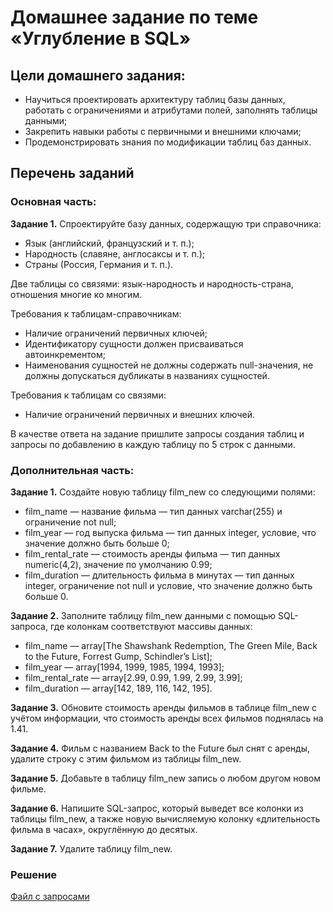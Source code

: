 # Домашнее задание по теме «Углубление в SQL»

## Цели домашнего задания:

- Научиться проектировать архитектуру таблиц базы данных, работать с ограничениями и атрибутами полей, заполнять таблицы данными;
- Закрепить навыки работы с первичными и внешними ключами;
- Продемонстрировать знания по модификации таблиц баз данных.

## Перечень заданий

### Основная часть:

__Задание 1.__ Спроектируйте базу данных, содержащую три справочника:
- Язык (английский, французский и т. п.);
- Народность (славяне, англосаксы и т. п.);
- Страны (Россия, Германия и т. п.).

Две таблицы со связями: язык-народность и народность-страна, отношения многие ко многим.

Требования к таблицам-справочникам:
- Наличие ограничений первичных ключей;
- Идентификатору сущности должен присваиваться автоинкрементом;
- Наименования сущностей не должны содержать null-значения, не должны допускаться дубликаты в названиях сущностей.

Требования к таблицам со связями:
- Наличие ограничений первичных и внешних ключей.

В качестве ответа на задание пришлите запросы создания таблиц и запросы по добавлению в каждую таблицу по 5 строк с данными.

### Дополнительная часть:

__Задание 1.__ Создайте новую таблицу film_new со следующими полями:
- film_name — название фильма — тип данных varchar(255) и ограничение not null;
- film_year — год выпуска фильма — тип данных integer, условие, что значение должно быть больше 0;
- film_rental_rate — стоимость аренды фильма — тип данных numeric(4,2), значение по умолчанию 0.99;
- film_duration — длительность фильма в минутах — тип данных integer, ограничение not null и условие, что значение должно быть больше 0.

__Задание 2.__ Заполните таблицу film_new данными с помощью SQL-запроса, где колонкам соответствуют массивы данных:
- film_name — array[The Shawshank Redemption, The Green Mile, Back to the Future, Forrest Gump, Schindler’s List];
- film_year — array[1994, 1999, 1985, 1994, 1993];
- film_rental_rate — array[2.99, 0.99, 1.99, 2.99, 3.99];
- film_duration — array[142, 189, 116, 142, 195].

__Задание 3.__ Обновите стоимость аренды фильмов в таблице film_new с учётом информации, что стоимость аренды всех фильмов поднялась на 1.41.

__Задание 4.__ Фильм с названием Back to the Future был снят с аренды, удалите строку с этим фильмом из таблицы film_new.

__Задание 5.__ Добавьте в таблицу film_new запись о любом другом новом фильме.

__Задание 6.__ Напишите SQL-запрос, который выведет все колонки из таблицы film_new, а также новую вычисляемую колонку «длительность фильма в часах», округлённую до десятых.

__Задание 7.__ Удалите таблицу film_new.


### Решение
[Файл с запросами](/Projects/01_SQL/Study_tasks/Task_3/Solution.sql)
